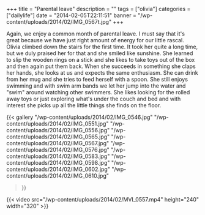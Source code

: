 +++
title = "Parental leave"
description = ""
tags = ["olivia"]
categories = ["dailylife"]
date = "2014-02-05T22:11:51"
banner = "/wp-content/uploads/2014/02/IMG_0567t.jpg"
+++

Again, we enjoy a common month of parental leave. I must say that it's great because we have just right amount of energy for our little rascal. Olivia climbed down the stairs for the
first time. It took her quite a long time, but we duly praised her for that and she smiled like
sunshine. She learned to slip the wooden rings on a stick and she likes to take toys out of the box
and then again put them back. When she succeeds in something she claps her hands, she looks at us
and expects the same enthusiasm. She can drink from her mug and she tries to feed herself with a
spoon. She still enjoys swimming and with swim arm bands we let her jump into the water and "swim"
around watching other swimmers. She likes looking for the rolled away toys or just exploring what's
under the couch and bed and with interest she picks up all the little things she finds on the
floor.

{{< gallery
    "/wp-content/uploads/2014/02/IMG_0546.jpg"
    "/wp-content/uploads/2014/02/IMG_0551.jpg"
    "/wp-content/uploads/2014/02/IMG_0556.jpg"
    "/wp-content/uploads/2014/02/IMG_0565.jpg"
    "/wp-content/uploads/2014/02/IMG_0567.jpg"
    "/wp-content/uploads/2014/02/IMG_0576.jpg"
    "/wp-content/uploads/2014/02/IMG_0583.jpg"
    "/wp-content/uploads/2014/02/IMG_0598.jpg"
    "/wp-content/uploads/2014/02/IMG_0602.jpg"
    "/wp-content/uploads/2014/02/IMG_0610.jpg"
>}}


{{< video src="/wp-content/uploads/2014/02/MVI_0557.mp4" height="240" width="320" >}}

